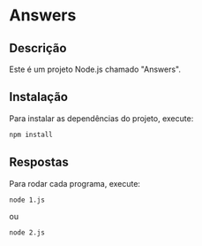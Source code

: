 # Answers

## Descrição
Este é um projeto Node.js chamado "Answers".

## Instalação
Para instalar as dependências do projeto, execute:

```sh
npm install
```

## Respostas
Para rodar cada programa, execute:

```sh
node 1.js
```
ou
```sh
node 2.js
```